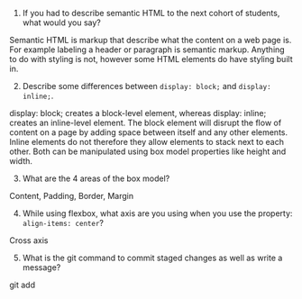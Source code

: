 1. If you had to describe semantic HTML to the next cohort of students, what would you say?

Semantic HTML is markup that describe what the content on a web page is. For example labeling a header or paragraph is semantic markup. Anything to do with styling is not, however some HTML elements do have styling built in.

2. Describe some differences between ```display: block;``` and ```display: inline;```.

display: block; creates a block-level element, whereas display: inline; creates an inline-level element. The block element will disrupt the flow of content on a page by adding space between itself and any other elements. Inline elements do not therefore they allow elements to stack next to each other. Both can be manipulated using box model properties like height and width.

3. What are the 4 areas of the box model?

Content, Padding, Border, Margin

4. While using flexbox, what axis are you using when you use the property: ```align-items: center```?

Cross axis 

5. What is the git command to commit staged changes as well as write a message? 

git add
